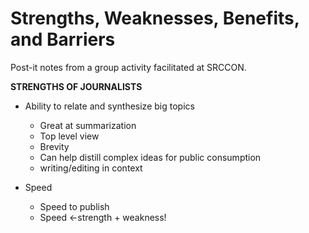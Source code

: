 # Strengths, Weaknesses, Benefits, and Barriers

Post-it notes from a group activity facilitated at SRCCON.

**STRENGTHS OF JOURNALISTS**
- Ability to relate and synthesize big topics
  - Great at summarization
  - Top level view
  - Brevity
  - Can help distill complex ideas for public consumption
  - writing/editing in context
  
- Speed
  - Speed to publish
  - Speed <-strength + weakness!
  
  
